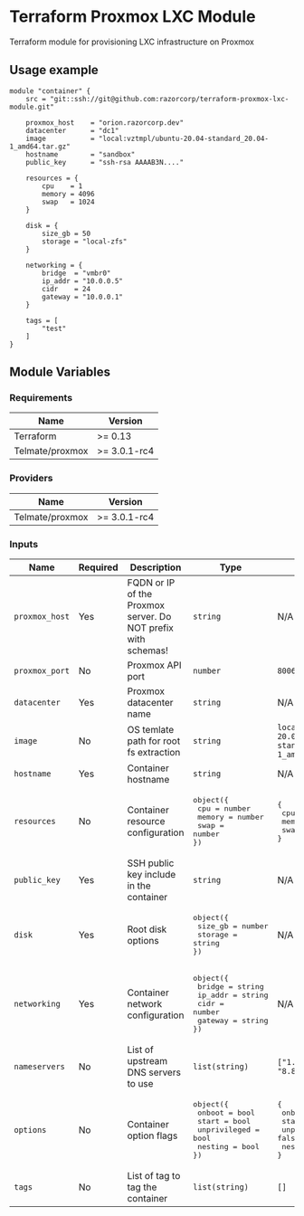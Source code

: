 # Terraform Proxmox LXC Module
Terraform module for provisioning LXC infrastructure on Proxmox

## Usage example
```hcl
module "container" {
    src = "git::ssh://git@github.com:razorcorp/terraform-proxmox-lxc-module.git"

    proxmox_host    = "orion.razorcorp.dev"
    datacenter      = "dc1"
    image           = "local:vztmpl/ubuntu-20.04-standard_20.04-1_amd64.tar.gz"
    hostname        = "sandbox"
    public_key      = "ssh-rsa AAAAB3N...."

    resources = {
        cpu    = 1
        memory = 4096
        swap   = 1024
    }

    disk = {
        size_gb = 50
        storage = "local-zfs"
    }

    networking = {
        bridge  = "vmbr0"
        ip_addr = "10.0.0.5"
        cidr    = 24
        gateway = "10.0.0.1"
    }

    tags = [
        "test"
    ]    
}
```

## Module Variables

### Requirements

| Name              | Version       |
| ----------------- | ------------- |
| Terraform         | >= 0.13       |
| Telmate/proxmox   | >= 3.0.1-rc4  |

### Providers

| Name              | Version       |
| ----------------- | ------------- |
| Telmate/proxmox   | >= 3.0.1-rc4  |

### Inputs

| Name              | Required | Description | Type | Default |
| ----------------- | -------- | ----------- | ---- | ------- |
| `proxmox_host`    | Yes      | FQDN or IP of the Proxmox server. Do NOT prefix with schemas! | `string`| N/A |
| `proxmox_port`    | No       | Proxmox API port | `number`| `8006` |
| `datacenter`      | Yes      | Proxmox datacenter name | `string` | N/A |
| `image`           | No       | OS temlate path for root fs extraction | `string` | `local:vztmpl/ubuntu-20.04-standard_20.04-1_amd64.tar.gz` |
| `hostname`        | Yes      | Container hostname | `string` | N/A |
| `resources`       | No       | Container resource configuration | <pre>object({<br>  cpu    = number<br>  memory = number<br>  swap   = number<br>})</pre> | <pre>{<br>   cpu = 1<br>   memory = 1024<br>   swap   = 512<br>}</pre> |
| `public_key`      | Yes      | SSH public key include in the container | `string` | N/A |
| `disk`            | Yes      | Root disk options | <pre>object({<br>  size_gb = number<br>  storage = string<br>})</pre> | N/A |
| `networking`      | Yes      | Container network configuration | <pre>object({<br>  bridge  = string<br>  ip_addr = string<br>  cidr    = number<br>  gateway = string<br>})</pre> | N/A |
| `nameservers`     | No       | List of upstream DNS servers to use | `list(string)` | `["1.1.1.1", "8.8.8.8"]` |
| `options`         | No       | Container option flags | <pre>object({<br>  onboot       = bool<br>  start        = bool<br>  unprivileged = bool<br>  nesting      = bool<br>})</pre> |<pre>{<br>  onboot       = true<br>  start        = true<br>  unprivileged = false<br>  nesting      = false<br>}</pre> |
| `tags`            | No       | List of tag to tag the container | `list(string)`| `[]`|